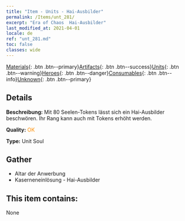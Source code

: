 ```yaml
---
title: "Item - Units - Hai-Ausbilder"
permalink: /Items/unt_281/
excerpt: "Era of Chaos  Hai-Ausbilder"
last_modified_at: 2021-04-01
locale: de
ref: "unt_281.md"
toc: false
classes: wide
---
```

 [Materials](/de/Items/){: .btn .btn--primary}[Artifacts](/de/Items/Artifacts/){: .btn .btn--success}[Units](/de/Items/Units/){: .btn .btn--warning}[Heroes](/de/Items/Heroes/){: .btn .btn--danger}[Consumables](/de/Items/Consumables/){: .btn .btn--info}[Unknown](/de/Items/Unknown/){: .btn .btn--primary}

## Details
 **Beschreibung:** Mit 80 Seelen-Tokens lässt sich ein Hai-Ausbilder beschwören. Ihr Rang kann auch mit Tokens erhöht werden.

 **Quality:** <span style="color: #FF8C00">OK</span>

 **Type:** Unit Soul

## Gather

*    Altar der Anwerbung 
*    Kaserneneinlösung - Hai-Ausbilder 

## This item contains:

  None

